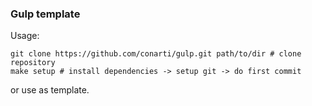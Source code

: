 ### Gulp template

Usage:
```shell
git clone https://github.com/conarti/gulp.git path/to/dir # clone repository
make setup # install dependencies -> setup git -> do first commit
```
or use as template.
